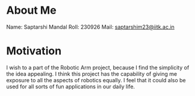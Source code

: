 # About Me

Name:   Saptarshi Mandal
Roll:   230926
Mail:   saptarshim23@iitk.ac.in

# Motivation

I wish to a part of the Robotic Arm project, because I find
the simplicity of the idea appealing. I think this project
has the capability of giving me exposure to all the aspects
of robotics equally. I feel that it could also be used for
all sorts of fun applications in our daily life.
